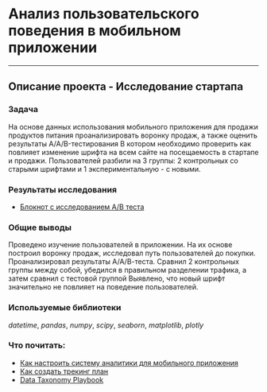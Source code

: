 # Анализ пользовательского поведения в мобильном приложении
___

## Описание проекта - Исследование стартапа

### Задача

На основе данных использования мобильного приложения для продажи продуктов питания проанализировать воронку продаж, а также оценить результаты A/A/B-тестирования 
В котором необходимо проверить как повлияет изменение шрифта на всем сайте на посещаемость в стартапе и продажи. Пользователей разбили на 3 группы: 2 контрольных со старыми шрифтами и 1 экспериментальную - с новыми.

### Результаты исследования
- [Блокнот с исследованием A/B теста](https://nbviewer.org/github/ArtemBonda/ynd_analyses/blob/master/10_exam_prject_2/Research_startap.ipynb)

### Общие выводы

Проведено изучение пользователей в приложении. На их основе построил воронку продаж, исследовал путь пользователей до покупки. Проанализировал результаты А/А/В-теста. Сравнил 2 контрольных группы между
собой, убедился в правильном разделении трафика, а затем сравнил с тестовой группой Выявлено, что новый шрифт значительно не повлияет на поведение пользователей.


### Используемые библиотеки
*datetime*, *pandas*, *numpy*, *scipy*, *seaborn*, *matplotlib*, *plotly*

### Что почитать:

- [Как настроить систему аналитики для мобильного приложения](https://vc.ru/flood/5161-mobile-analytics)
- [Как создать трекинг план](https://segment.com/academy/collecting-data/how-to-create-a-tracking-plan/)
- [Data Taxonomy Playbook](https://help.amplitude.com/hc/en-us/articles/115000465251-Data-Taxonomy-Playbook)